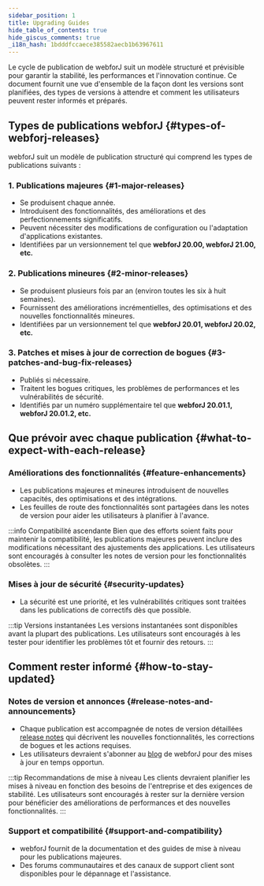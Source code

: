 ```yaml
---
sidebar_position: 1
title: Upgrading Guides
hide_table_of_contents: true
hide_giscus_comments: true
_i18n_hash: 1bdddfccaece385582aecb1b63967611
---
```

<Head>
  <style>{`
  .container {
    max-width: 65em !important;
  }
  `}</style>
</Head>

Le cycle de publication de webforJ suit un modèle structuré et prévisible pour garantir la stabilité, les performances et l'innovation continue. Ce document fournit une vue d'ensemble de la façon dont les versions sont planifiées, des types de versions à attendre et comment les utilisateurs peuvent rester informés et préparés.

## Types de publications webforJ {#types-of-webforj-releases}

webforJ suit un modèle de publication structuré qui comprend les types de publications suivants :

### 1. Publications majeures {#1-major-releases}
- Se produisent chaque année.
- Introduisent des fonctionnalités, des améliorations et des perfectionnements significatifs.
- Peuvent nécessiter des modifications de configuration ou l'adaptation d'applications existantes.
- Identifiées par un versionnement tel que **webforJ 20.00, webforJ 21.00, etc.**

### 2. Publications mineures {#2-minor-releases}
- Se produisent plusieurs fois par an (environ toutes les six à huit semaines).
- Fournissent des améliorations incrémentielles, des optimisations et des nouvelles fonctionnalités mineures.
- Identifiées par un versionnement tel que **webforJ 20.01, webforJ 20.02, etc.**

### 3. Patches et mises à jour de correction de bogues {#3-patches-and-bug-fix-releases}
- Publiés si nécessaire.
- Traitent les bogues critiques, les problèmes de performances et les vulnérabilités de sécurité.
- Identifiés par un numéro supplémentaire tel que **webforJ 20.01.1, webforJ 20.01.2, etc.**

## Que prévoir avec chaque publication {#what-to-expect-with-each-release}

### Améliorations des fonctionnalités {#feature-enhancements}
- Les publications majeures et mineures introduisent de nouvelles capacités, des optimisations et des intégrations.
- Les feuilles de route des fonctionnalités sont partagées dans les notes de version pour aider les utilisateurs à planifier à l'avance.

:::info Compatibilité ascendante
Bien que des efforts soient faits pour maintenir la compatibilité, les publications majeures peuvent inclure des modifications nécessitant des ajustements des applications. Les utilisateurs sont encouragés à consulter les notes de version pour les fonctionnalités obsolètes.
:::

### Mises à jour de sécurité {#security-updates}
- La sécurité est une priorité, et les vulnérabilités critiques sont traitées dans les publications de correctifs dès que possible.

:::tip Versions instantanées
Les versions instantanées sont disponibles avant la plupart des publications. Les utilisateurs sont encouragés à les tester pour identifier les problèmes tôt et fournir des retours.
:::

## Comment rester informé {#how-to-stay-updated}

### Notes de version et annonces {#release-notes-and-announcements}
- Chaque publication est accompagnée de notes de version détaillées [release notes](https://github.com/webforj/webforj/releases) qui décrivent les nouvelles fonctionnalités, les corrections de bogues et les actions requises.
- Les utilisateurs devraient s'abonner au [blog](../../blog) de webforJ pour des mises à jour en temps opportun.

:::tip Recommandations de mise à niveau
Les clients devraient planifier les mises à niveau en fonction des besoins de l'entreprise et des exigences de stabilité. Les utilisateurs sont encouragés à rester sur la dernière version pour bénéficier des améliorations de performances et des nouvelles fonctionnalités.
:::

### Support et compatibilité {#support-and-compatibility}
- webforJ fournit de la documentation et des guides de mise à niveau pour les publications majeures.
- Des forums communautaires et des canaux de support client sont disponibles pour le dépannage et l'assistance.

<DocCardList className="topics-section" />
